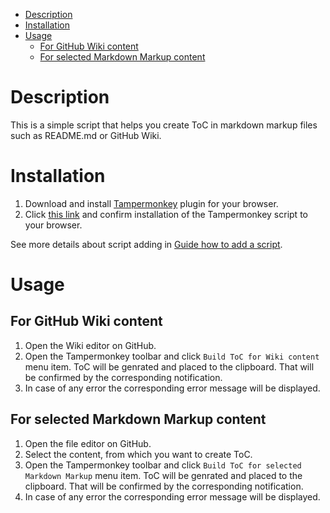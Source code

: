 - [Description](#description)
- [Installation](#installation)
- [Usage](#usage)
  - [For GitHub Wiki content](#for-github-wiki-content)
  - [For selected Markdown Markup content](#for-selected-markdown-markup-content)

# Description

This is a simple script that helps you create ToC in markdown markup files such as README.md or GitHub Wiki.


# Installation

1. Download and install [Tampermonkey](https://www.tampermonkey.net/) plugin for your browser.
1. Click [this link](https://github.com/achernyakevich-sc/github-markdown-toc/raw/master/GitHubToCBuilder.user.js) and confirm installation of the Tampermonkey script to your browser. 
  
See more details about script adding in [Guide how to add a script](https://www.tampermonkey.net/faq.php?ext=dhdg&show=dhdg#Q102).


# Usage

## For GitHub Wiki content

1. Open the Wiki editor on GitHub.
1. Open the Tampermonkey toolbar and click `Build ToC for Wiki content` menu item. ToC will be genrated and placed to the clipboard. That will be confirmed by the corresponding notification.
1. In case of any error the corresponding error message will be displayed.


## For selected Markdown Markup content

1. Open the file editor on GitHub.
1. Select the content, from which you want to create ToC.
1. Open the Tampermonkey toolbar and click `Build ToC for selected Markdown Markup` menu item. ToC will be genrated and placed to the clipboard. That will be confirmed by the corresponding notification.
1. In case of any error the corresponding error message will be displayed.
